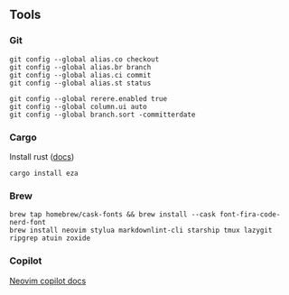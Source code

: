 ## Tools

### Git
```shell
git config --global alias.co checkout
git config --global alias.br branch
git config --global alias.ci commit
git config --global alias.st status

git config --global rerere.enabled true
git config --global column.ui auto
git config --global branch.sort -committerdate
```

### Cargo
Install rust ([docs](https://www.rust-lang.org/tools/install))
```shell
cargo install eza
```

### Brew
```shell
brew tap homebrew/cask-fonts && brew install --cask font-fira-code-nerd-font
brew install neovim stylua markdownlint-cli starship tmux lazygit ripgrep atuin zoxide
```

### Copilot
[Neovim copilot docs](https://github.com/github/copilot.vim?tab=readme-ov-file#getting-started)

